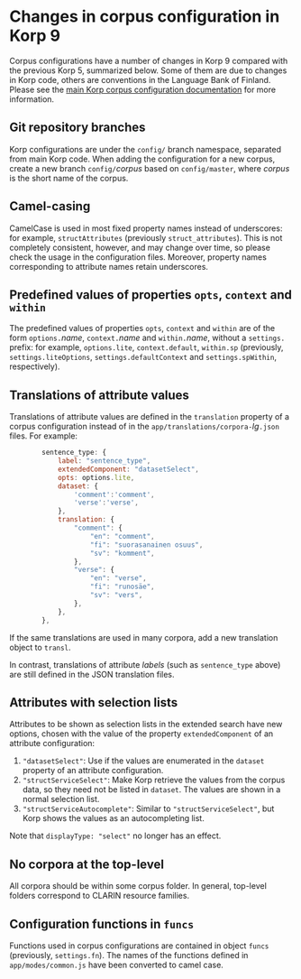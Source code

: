 
# Changes in corpus configuration in Korp 9

Corpus configurations have a number of changes in Korp 9 compared with
the previous Korp 5, summarized below. Some of them are due to changes
in Korp code, others are conventions in the Language Bank of Finland.
Please see the [main Korp corpus configuration
documentation](korp-corpus-config.md) for more information.

## Git repository branches

Korp configurations are under the `config/` branch namespace,
separated from main Korp code. When adding the configuration for a new
corpus, create a new branch `config/`*corpus* based on
`config/master`, where *corpus* is the short name of the corpus.

## Camel-casing

CamelCase is used in most fixed property names instead of underscores:
for example, `structAttributes` (previously `struct_attributes`). This
is not completely consistent, however, and may change over time, so
please check the usage in the configuration files. Moreover, property
names corresponding to attribute names retain underscores.

## Predefined values of properties `opts`, `context` and `within`

The predefined values of properties `opts`, `context` and `within` are
of the form `options.`*name*, `context.`*name* and `within.`*name*,
without a `settings.` prefix: for example, `options.lite`,
`context.default`, `within.sp` (previously, `settings.liteOptions`,
`settings.defaultContext` and `settings.spWithin`, respectively).

## Translations of attribute values

Translations of attribute values are defined in the `translation`
property of a corpus configuration instead of in the
`app/translations/corpora-`*lg*`.json` files. For example:

```javascript
        sentence_type: {
            label: "sentence_type",
            extendedComponent: "datasetSelect",
            opts: options.lite,
            dataset: {
                'comment':'comment',
                'verse':'verse',
            },
            translation: {
                "comment": {
                    "en": "comment",
                    "fi": "suorasanainen osuus",
                    "sv": "komment",
                },
                "verse": {
                    "en": "verse",
                    "fi": "runosäe",
                    "sv": "vers",
                },
            },
        },
```

If the same translations are used in many corpora, add a new
translation object to `transl`.

In contrast, translations of attribute *labels* (such as
`sentence_type` above) are still defined in the JSON translation
files.

## Attributes with selection lists

Attributes to be shown as selection lists in the extended search have
new options, chosen with the value of the property `extendedComponent`
of an attribute configuration:

1. `"datasetSelect"`: Use if the values are enumerated in the
   `dataset` property of an attribute configuration.
2. `"structServiceSelect"`: Make Korp retrieve the values from the
   corpus data, so they need not be listed in `dataset`. The values
   are shown in a normal selection list.
3. `"structServiceAutocomplete"`: Similar to `"structServiceSelect"`,
   but Korp shows the values as an autocompleting list.

Note that `displayType: "select"` no longer has an effect.

## No corpora at the top-level

All corpora should be within some corpus folder. In general, top-level
folders correspond to CLARIN resource families.

## Configuration functions in `funcs`

Functions used in corpus configurations are contained in object
`funcs` (previously, `settings.fn`). The names of the functions
defined in `app/modes/common.js` have been converted to camel case.
